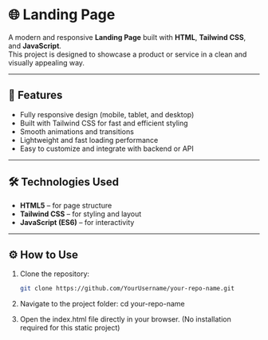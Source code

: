 # 🌐 Landing Page

A modern and responsive **Landing Page** built with **HTML**, **Tailwind CSS**, and **JavaScript**.  
This project is designed to showcase a product or service in a clean and visually appealing way.

---

## 🚀 Features
- Fully responsive design (mobile, tablet, and desktop)  
- Built with Tailwind CSS for fast and efficient styling  
- Smooth animations and transitions  
- Lightweight and fast loading performance  
- Easy to customize and integrate with backend or API  

---

## 🛠️ Technologies Used
- **HTML5** – for page structure  
- **Tailwind CSS** – for styling and layout  
- **JavaScript (ES6)** – for interactivity  

---

## ⚙️ How to Use
1. Clone the repository:
   ```bash
   git clone https://github.com/YourUsername/your-repo-name.git

2. Navigate to the project folder:
cd your-repo-name

3. Open the index.html file directly in your browser.
(No installation required for this static project)
